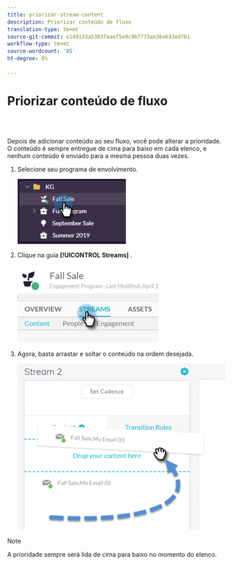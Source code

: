 ```yaml
---
title: priorizar-stream-content
description: Priorizar conteúdo de fluxo
translation-type: tm+mt
source-git-commit: e149133a5383faaef5e9c9b7775ae36e633ed7b1
workflow-type: tm+mt
source-wordcount: '85'
ht-degree: 0%

---
```



# Priorizar conteúdo de fluxo

<br> 

Depois de adicionar conteúdo ao seu fluxo, você pode alterar a prioridade. O conteúdo é sempre entregue de cima para baixo em cada elenco, e nenhum conteúdo é enviado para a mesma pessoa duas vezes.

1. Selecione seu programa de envolvimento.

   ![Imagem Um](/help/sky/assets/engagement-programs/prioritize-stream-content/prioritize-stream-content-1.png)

1. Clique na guia **[!UICONTROL Streams]** .

   ![Imagem dois](/help/sky/assets/engagement-programs/prioritize-stream-content/prioritize-stream-content-2.png)

1. Agora, basta arrastar e soltar o conteúdo na ordem desejada.

   ![Imagem Três](/help/sky/assets/engagement-programs/prioritize-stream-content/prioritize-stream-content-3.png)

>[!NOTE]
>
>A prioridade sempre será lida de cima para baixo no momento do elenco.
